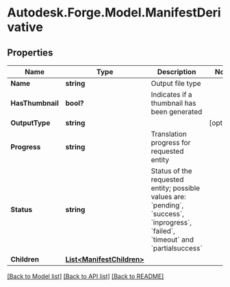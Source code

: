 # Autodesk.Forge.Model.ManifestDerivative
## Properties

Name | Type | Description | Notes
------------ | ------------- | ------------- | -------------
**Name** | **string** | Output file type | 
**HasThumbnail** | **bool?** | Indicates if a thumbnail has been generated | 
**OutputType** | **string** |  | [optional] 
**Progress** | **string** | Translation progress for requested entity | 
**Status** | **string** | Status of the requested entity; possible values are: &#x60;pending&#x60;, &#x60;success&#x60;, &#x60;inprogress&#x60;, &#x60;failed&#x60;, &#x60;timeout&#x60; and &#x60;partialsuccess&#x60;  | 
**Children** | [**List&lt;ManifestChildren&gt;**](ManifestChildren.md) |  | 

[[Back to Model list]](../README.md#documentation-for-models) [[Back to API list]](../README.md#documentation-for-api-endpoints) [[Back to README]](../README.md)

